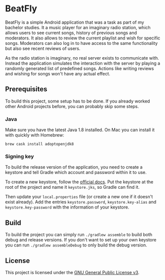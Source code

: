 # BeatFly

BeatFly is a simple Android application that was a task as part of my
bachelor studies. It a music player for an imaginary radio station, 
which allows users to see current songs, history of previous songs and 
moderators. It also allows to review the current playlist and wish for
specific songs. Moderators can also log in to have access to the same 
functionality but also see recent reviews of users.

As the radio station is imaginary, no real server exists to communicate
with. Instead the application simulates the interaction with the server
by playing a randomly generated list of predefined songs. Actions like
writing reviews and wishing for songs won't have any actual effect.

## Prerequisites

To build this project, some setup has to be done. If you already worked 
other Android projects before, you can probably skip some steps.

### Java

Make sure you have the latest Java 1.8 installed. On Mac you can install
it with quickly with Homebrew:

```
brew cask install adoptopenjdk8
```

### Signing key

To build the release version of the application, you need to create a
keystore and tell Gradle which account and password within it to use.

To create a new keystore, follow the [official docs](https://developer.android.com/studio/publish/app-signing).
Put the keystore at the root of the project and name it `keystore.jks`,
so Gradle can find it.

Then update your `local.properties` file (or create a new one if it 
doesn't exist already). Add the entries `keystore.password`, 
`keystore.key-alias` and `keystore.key-password` with the information
of your keystore.

## Build

To build the project you can simply run `./gradlew assemble` to build
both debug and release versions. If you don't want to set up your own
keystore you can run `./gradlew assembleDebug` to only build the debug
version.

## License

This project is licensed under the [GNU General Public License v3](LICENSE).
